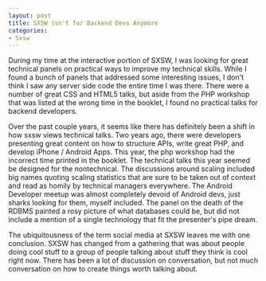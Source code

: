 ```yaml
---
layout: post
title: SXSW isn't for Backend Devs Anymore
categories:
- Sxsw
---
```

During my time at the interactive portion of SXSW, I was looking for great
technical panels on practical ways to improve my technical skills. While I
found a bunch of panels that addressed some interesting issues, I don't think
I saw any server side code the entire time I was there. There were a number of
great CSS and HTML5 talks, but aside from the PHP workshop that was listed at
the wrong time in the booklet, I found no practical talks for backend
developers.

  
Over the past couple years, it seems like there has definitely been a shift in
how sxsw views technical talks. Two years ago, there were developers
presenting great content on how to structure APIs, write great PHP, and
develop iPhone / Android Apps. This year, the php workshop had the incorrect
time printed in the booklet. The technical talks this year seemed be designed
for the nontechnical. The discussions around scaling included big names
quoting scaling statistics that are sure to be taken out of context and read
as homily by technical managers everywhere. The Android Developer meetup was
almost completely devoid of Android devs, just sharks looking for them, myself
included. The panel on the death of the RDBMS painted a rosy picture of what
databases could be, but did not include a mention of a single technology that
fit the presenter's pipe dream.

  
The ubiquitousness of the term social media at SXSW leaves me with one
conclusion. SXSW has changed from a gathering that was about people doing cool
stuff to a group of people talking about stuff they think is cool right now.
There has been a lot of discussion on conversation, but not much conversation
on how to create things worth talking about.


